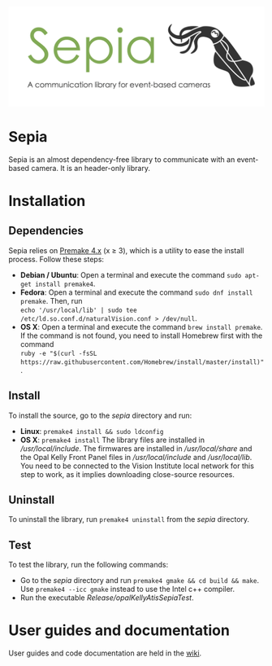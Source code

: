 ![sepia](sepiaBanner.png "The Sepia banner")

# Sepia

Sepia is an almost dependency-free library to communicate with an event-based camera. It is an header-only library.

# Installation

## Dependencies

Sepia relies on [Premake 4.x](https://github.com/premake/premake-4.x) (x ≥ 3), which is a utility to ease the install process. Follow these steps:
  - __Debian / Ubuntu__: Open a terminal and execute the command `sudo apt-get install premake4`.
  - __Fedora__: Open a terminal and execute the command `sudo dnf install premake`. Then, run<br />
  `echo '/usr/local/lib' | sudo tee /etc/ld.so.conf.d/naturalVision.conf > /dev/null`.
  - __OS X__: Open a terminal and execute the command `brew install premake`. If the command is not found, you need to install Homebrew first with the command<br />
  `ruby -e "$(curl -fsSL https://raw.githubusercontent.com/Homebrew/install/master/install)"`.

## Install

To install the source, go to the *sepia* directory and run:
  - __Linux__: `premake4 install && sudo ldconfig`
  - __OS X__: `premake4 install`
The library files are installed in */usr/local/include*. The firmwares are installed in */usr/local/share* and the Opal Kelly Front Panel files in */usr/local/include* and */usr/local/lib*. You need to be connected to the Vision Institute local network for this step to work, as it implies downloading close-source resources.

## Uninstall

To uninstall the library, run `premake4 uninstall` from the *sepia* directory.

## Test

To test the library, run the following commands:
  - Go to the *sepia* directory and run `premake4 gmake && cd build && make`. Use `premake4 --icc gmake` instead to use the Intel c++ compiler.
  - Run the executable *Release/opalKellyAtisSepiaTest*.

# User guides and documentation

User guides and code documentation are held in the [wiki](https://github.com/aMarcireau/sepia/wiki).
